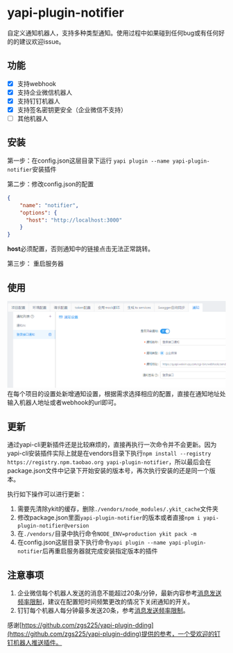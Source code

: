 yapi-plugin-notifier
===

自定义通知机器人，支持多种类型通知。使用过程中如果碰到任何bug或有任何好的的建议欢迎issue。

## 功能

- [x] 支持webhook
- [x] 支持企业微信机器人
- [x] 支持钉钉机器人
- [x] 支持签名密钥更安全（企业微信不支持）
- [ ] 其他机器人

## 安装

第一步：在config.json这层目录下运行 ```yapi plugin --name yapi-plugin-notifier```安装插件

第二步：修改config.json的配置

```json
{
    "name": "notifier",
    "options": {
      "host": "http://localhost:3000"
    }
}
```

**host**必须配置，否则通知中的链接点击无法正常跳转。

第三步： 重启服务器


## 使用

![配置](./screenshot/setting.png)
在每个项目的设置处新增通知设置，根据需求选择相应的配置，直接在通知地址处输入机器人地址或者webhook的url即可。

## 更新

通过yapi-cli更新插件还是比较麻烦的，直接再执行一次命令并不会更新。因为yapi-cli安装插件实际上就是在vendors目录下执行`npm install --registry https://registry.npm.taobao.org yapi-plugin-notifier`，所以最后会在package.json文件中记录下开始安装的版本号，再次执行安装的还是同一个版本。

执行如下操作可以进行更新：
1. 需要先清除ykit的缓存，删除`./vendors/node_modules/.ykit_cache`文件夹
2. 修改package.json里面`yapi-plugin-notifier`的版本或者直接`npm i yapi-plugin-notifier@version`
3. 在`./vendors/`目录中执行命令`NODE_ENV=production ykit pack -m`
4. 在config.json这层目录下执行命令`yapi plugin --name yapi-plugin-notifier`后再重启服务器就完成安装指定版本的插件

## 注意事项

1. 企业微信每个机器人发送的消息不能超过20条/分钟，最新内容参考[消息发送频率限制](https://work.weixin.qq.com/api/doc/90000/90136/91770#%E6%B6%88%E6%81%AF%E5%8F%91%E9%80%81%E9%A2%91%E7%8E%87%E9%99%90%E5%88%B6)，建议在配置短时间频繁更改的情况下关闭通知的开关。
2. 钉钉每个机器人每分钟最多发送20条，参考[消息发送频率限制](https://ding-doc.dingtalk.com/doc#/serverapi2/qf2nxq)。

感谢[https://github.com/zgs225/yapi-plugin-dding](https://github.com/zgs225/yapi-plugin-dding)提供的参考，一个受欢迎的钉钉机器人推送插件。
